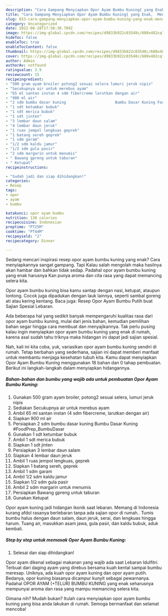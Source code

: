 ```yaml
---
description: "Cara Gampang Menyiapkan Opor Ayam Bumbu Kuning{ yang Enak,  Menu Buat lebaran"
title: "Cara Gampang Menyiapkan Opor Ayam Bumbu Kuning{ yang Enak,  Menu Buat lebaran"
slug: 653-cara-gampang-menyiapkan-opor-ayam-bumbu-kuning-yang-enak-menu-buat-lebaran
category: Uncategorized
date: 2022-08-28T17:50:30.709Z
image: https://img-global.cpcdn.com/recipes/d9833b922c03548c/680x482cq70/opor-ayam-bumbu-kuning-foto-resep-utama.jpg
hideToc: false
enableToc: true
enableTocContent: false
thumbnail: https://img-global.cpcdn.com/recipes/d9833b922c03548c/680x482cq70/opor-ayam-bumbu-kuning-foto-resep-utama.jpg
cover: https://img-global.cpcdn.com/recipes/d9833b922c03548c/680x482cq70/opor-ayam-bumbu-kuning-foto-resep-utama.jpg
author: Admin
authorAv: notfound
ratingvalue: 3.9
reviewcount: 15
recipeingredient:
- "500 gram ayam broiler potong2 sesuai selera lumuri jeruk nipis"
- "Secukupnya air untuk merebus ayam"
- "65 ml santan instan 4 sdm fibercreme larutkan dengan air"
- "900 ml air"
- "2 sdm bumbu dasar kuning                      Bumbu Dasar Kuning FoodPrep_BumbuDasar"
- "1 sdt ketumbar bubuk"
- "1 sdt merica bubuk"
- "1 sdt jinten"
- "3 lembar daun salam"
- "4 lembar daun jeruk"
- "1 ruas jempol lengkuas geprek"
- "1 batang sereh geprek"
- "1 sdm garam"
- "1/2 sdm kaldu jamur"
- "1/2 sdm gula pasir"
- "2 sdm margarin untuk menumis"
- " Bawang gpreng untuk taburan"
- " Ketupat"
recipeinstructions:

- "Sudah jadi dan siap dihidangkan!"
categories:
- Resep
tags:
- opor
- ayam
- bumbu

katakunci: opor ayam bumbu 
nutrition: 138 calories
recipecuisine: Indonesian
preptime: "PT25M"
cooktime: "PT44M"
recipeyield: "2"
recipecategory: Dinner

---
```



Sedang mencari inspirasi resep opor ayam bumbu kuning yang enak? Cara menyiapkannya sangat gampang. Tapi Kalau salah mengolah maka hasilnya akan hambar dan bahkan tidak sedap. Padahal opor ayam bumbu kuning yang enak harusnya Kan punya aroma dan cita rasa yang dapat memancing selera kita.


Opor ayam bumbu kuning bisa kamu santap dengan nasi, ketupat, ataupun lontong. Cocok juga dipadukan dengan lauk lainnya, seperti sambal goreng ati atau kering kentang. Baca juga: Resep Opor Ayam Bumbu Putih buat Sajian Spesial Lebaran.

Ada beberapa hal yang sedikit banyak mempengaruhi kualitas rasa dari opor ayam bumbu kuning, mulai dari jenis bahan, kemudian pemilihan bahan segar hingga cara membuat dan menyajikannya. Tak perlu pusing kalau ingin menyiapkan opor ayam bumbu kuning yang enak di rumah, karena asal sudah tahu triknya maka hidangan ini dapat jadi sajian spesial.


Nah, kali ini kita coba, yuk, variasikan opor ayam bumbu kuning sendiri di rumah. Tetap berbahan yang sederhana, sajian ini dapat memberi manfaat untuk membantu menjaga kesehatan tubuh kita. Kamu dapat menyiapkan Opor Ayam Bumbu Kuning menggunakan 18 bahan dan 0 tahap pembuatan. Berikut ini langkah-langkah dalam menyiapkan hidangannya.

<!--inarticleads1-->

##### Bahan-bahan dan bumbu yang wajib ada untuk pembuatan Opor Ayam Bumbu Kuning:

1. Gunakan 500 gram ayam broiler, potong2 sesuai selera, lumuri jeruk nipis
1. Sediakan Secukupnya air untuk merebus ayam
1. Ambil 65 ml santan instan (4 sdm fibercreme, larutkan dengan air)
1. Siapkan 900 ml air
1. Persiapkan 2 sdm bumbu dasar kuning                      Bumbu Dasar Kuning #FoodPrep_BumbuDasar
1. Gunakan 1 sdt ketumbar bubuk
1. Ambil 1 sdt merica bubuk
1. Siapkan 1 sdt jinten
1. Persiapkan 3 lembar daun salam
1. Siapkan 4 lembar daun jeruk
1. Ambil 1 ruas jempol lengkuas, geprek
1. Siapkan 1 batang sereh, geprek
1. Ambil 1 sdm garam
1. Ambil 1/2 sdm kaldu jamur
1. Siapkan 1/2 sdm gula pasir
1. Ambil 2 sdm margarin untuk menumis
1. Persiapkan  Bawang gpreng untuk taburan
1. Gunakan  Ketupat


Opor ayam kuning jadi hidangan ikonik saat lebaran. Memang di Indonesia kurang afdol rasanya berlebaran tanpa ada sajian opor di rumah.. Tumis bumbu halus dengan daun salam, daun jeruk, serai, dan lengkuas hingga harum. Tuang air, masukkan asam jawa, gula pasir, dan kaldu bubuk, aduk kembali. 

<!--inarticleads2-->

##### Step by step untuk memasak Opor Ayam Bumbu Kuning:


1. Selesai dan siap dihidangkan!

Opor ayam dikenal sebagai makanan yang wajib ada saat Lebaran Idulfitri. Terbuat dari daging ayam yang direbus bersama kuah kental sampai bumbu meresap. Uniknya, ada kuah opor ayam kuning dan opor ayam putih. Bedanya, opor kuning biasanya dicampur kunyit sebagai pewarnanya. Padahal OPOR AYAM (+TELUR) BUMBU KUNING yang enak seharusnya mempunyai aroma dan rasa yang mampu memancing selera kita. 

Gimana nih? Mudah bukan? Itulah cara menyiapkan opor ayam bumbu kuning yang bisa anda lakukan di rumah. Semoga bermanfaat dan selamat mencoba!
